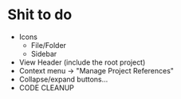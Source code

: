 # Shit to do

- Icons
  - File/Folder
  - Sidebar
- View Header (include the root project)
- Context menu -> "Manage Project References"
- Collapse/expand buttons...
- CODE CLEANUP
